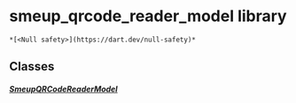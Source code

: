 


# smeup_qrcode_reader_model library






    *[<Null safety>](https://dart.dev/null-safety)*





## Classes

##### [SmeupQRCodeReaderModel](../smeup_models_widgets_smeup_qrcode_reader_model/SmeupQRCodeReaderModel-class.md)



 
















